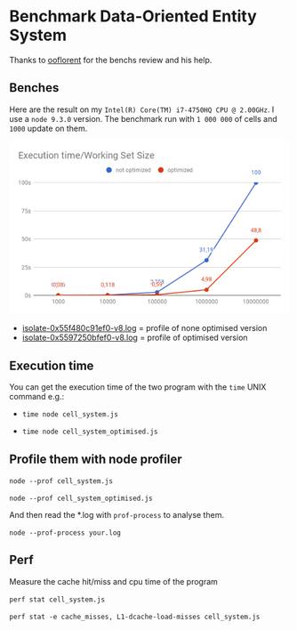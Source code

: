 # Benchmark Data-Oriented Entity System

Thanks to [ooflorent](https://github.com/ooflorent) for the benchs review and his help.

## Benches

Here are the result on my `Intel(R) Core(TM) i7-4750HQ CPU @ 2.00GHz`.
I use a `node 9.3.0` version.
The benchmark run with `1 000 000` of cells and `1000` update on them.

![](./chart_result.png)

* [isolate-0x55f480c91ef0-v8.log][nopti] = profile of none optimised version
* [isolate-0x5597250bfef0-v8.log][opti] = profile of optimised version

## Execution time

You can get the execution time of the two program with the `time` UNIX command e.g.:

* `time node cell_system.js`

* `time node cell_system_optimised.js`

## Profile them with node profiler

`node --prof cell_system.js`

`node --prof cell_system_optimised.js`

And then read the *.log with `prof-process` to analyse them.

`node --prof-process your.log`

## Perf

Measure the cache hit/miss and cpu time of the program

`perf stat cell_system.js`

`perf stat -e cache_misses, L1-dcache-load-misses cell_system.js`

[nopti]: ./isolate-0x55f480c91ef0-v8.log
[opti]: ./isolate-0x5597250bfef0-v8.log